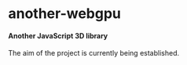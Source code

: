 # another-webgpu

#### Another JavaScript 3D library

The aim of the project is currently being established.
